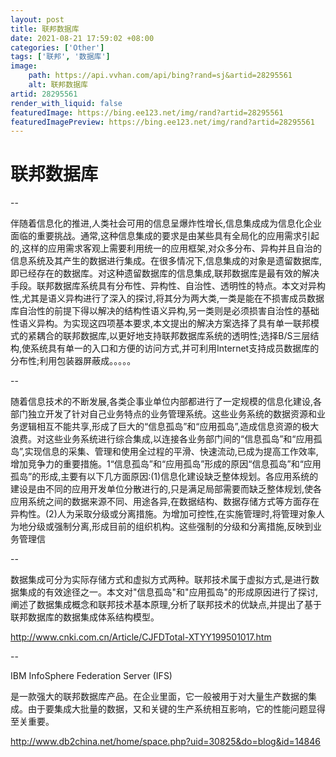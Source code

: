 ```yaml
---
layout: post
title: 联邦数据库
date: 2021-08-21 17:59:02 +08:00
categories: ['Other']
tags: ['联邦', '数据库']
image:
    path: https://api.vvhan.com/api/bing?rand=sj&artid=28295561
    alt: 联邦数据库
artid: 28295561
render_with_liquid: false
featuredImage: https://bing.ee123.net/img/rand?artid=28295561
featuredImagePreview: https://bing.ee123.net/img/rand?artid=28295561
---
```


# 联邦数据库

--

伴随着信息化的推进,人类社会可用的信息呈爆炸性增长,信息集成成为信息化企业面临的重要挑战。通常,这种信息集成的要求是由某些具有全局化的应用需求引起的,这样的应用需求客观上需要利用统一的应用框架,对众多分布、异构并且自治的信息系统及其产生的数据进行集成。在很多情况下,信息集成的对象是遗留数据库,即已经存在的数据库。对这种遗留数据库的信息集成,联邦数据库是最有效的解决手段。联邦数据库系统具有分布性、异构性、自治性、透明性的特点。本文对异构性,尤其是语义异构进行了深入的探讨,将其分为两大类,一类是能在不损害成员数据库自治性的前提下得以解决的结构性语义异构,另一类则是必须损害自治性的基础性语义异构。为实现这四项基本要求,本文提出的解决方案选择了具有单一联邦模式的紧耦合的联邦数据库,以更好地支持联邦数据库系统的透明性;选择B/S三层结构,使系统具有单一的入口和方便的访问方式,并可利用Internet支持成员数据库的分布性;利用包装器屏蔽成。。。。。

--

随着信息技术的不断发展,各类企事业单位内部都进行了一定规模的信息化建设,各部门独立开发了针对自己业务特点的业务管理系统。这些业务系统的数据资源和业务逻辑相互不能共享,形成了巨大的“信息孤岛”和“应用孤岛”,造成信息资源的极大浪费。对这些业务系统进行综合集成,以连接各业务部门间的“信息孤岛”和“应用孤岛”,实现信息的采集、管理和使用全过程的平滑、快速流动,已成为提高工作效率,增加竞争力的重要措施。1“信息孤岛”和“应用孤岛”形成的原因“信息孤岛”和“应用孤岛”的形成,主要有以下几方面原因:(1)信息化建设缺乏整体规划。各应用系统的建设是由不同的应用开发单位分散进行的,只是满足局部需要而缺乏整体规划,使各应用系统之间的数据来源不同、用途各异,在数据结构、数据存储方式等方面存在异构性。(2)人为采取分级或分离措施。为增加可控性,在实施管理时,将管理对象人为地分级或强制分离,形成目前的组织机构。这些强制的分级和分离措施,反映到业务管理信

--

数据集成可分为实际存储方式和虚拟方式两种。联邦技术属于虚拟方式,是进行数据集成的有效途径之一。本文对"信息孤岛"和"应用孤岛"的形成原因进行了探讨,阐述了数据集成概念和联邦技术基本原理,分析了联邦技术的优缺点,并提出了基于联邦数据库的数据集成体系结构模型。

http://www.cnki.com.cn/Article/CJFDTotal-XTYY199501017.htm

--

IBM InfoSphere Federation Server (IFS)

是一款强大的联邦数据库产品。在企业里面，它一般被用于对大量生产数据的集成。由于要集成大批量的数据，又和关键的生产系统相互影响，它的性能问题显得至关重要。

http://www.db2china.net/home/space.php?uid=30825&do=blog&id=14846